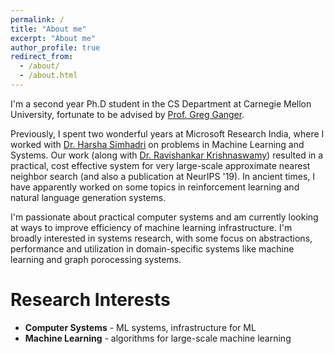 ```yaml
---
permalink: /
title: "About me"
excerpt: "About me"
author_profile: true
redirect_from: 
  - /about/
  - /about.html
---
```

I'm a second year Ph.D student in the CS Department at Carnegie Mellon University, fortunate to be advised by [Prof. Greg Ganger](https://www.archive.ece.cmu.edu/~ganger/). 

Previously, I spent two wonderful years at Microsoft Research India, where I worked with [Dr. Harsha Simhadri](http://harsha-simhadri.org/) on problems in Machine Learning and Systems. Our work (along with [Dr. Ravishankar Krishnaswamy](https://rakri.github.io/)) resulted in a practical, cost effective system for very large-scale approximate nearest neighbor search (and also a publication at NeurIPS '19). In ancient times, I have apparently worked on some topics in reinforcement learning and natural language generation systems.

I'm passionate about practical computer systems and am currently looking at ways to improve efficiency of machine learning infrastructure. I'm broadly interested in systems research, with some focus on abstractions, performance and utilization in domain-specific systems like machine learning and graph porocessing systems.

Research Interests
==================
* **Computer Systems** - ML systems, infrastructure for ML
* **Machine Learning** - algorithms for large-scale machine learning